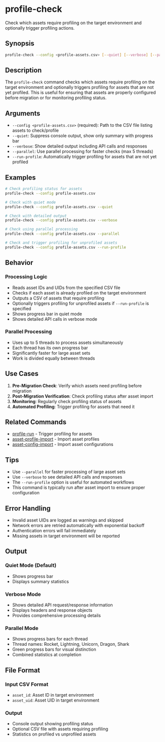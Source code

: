 # profile-check

Check which assets require profiling on the target environment and optionally trigger profiling actions.

## Synopsis

```bash
profile-check --config <profile-assets.csv> [--quiet] [--verbose] [--parallel] [--run-profile]
```

## Description

The `profile-check` command checks which assets require profiling on the target environment and optionally triggers profiling for assets that are not yet profiled. This is useful for ensuring that assets are properly configured before migration or for monitoring profiling status.

## Arguments

- `--config <profile-assets.csv>` (required): Path to the CSV file listing assets to check/profile
- `--quiet`: Suppress console output, show only summary with progress bar
- `--verbose`: Show detailed output including API calls and responses
- `--parallel`: Use parallel processing for faster checks (max 5 threads)
- `--run-profile`: Automatically trigger profiling for assets that are not yet profiled

## Examples

```bash
# Check profiling status for assets
profile-check --config profile-assets.csv

# Check with quiet mode
profile-check --config profile-assets.csv --quiet

# Check with detailed output
profile-check --config profile-assets.csv --verbose

# Check using parallel processing
profile-check --config profile-assets.csv --parallel

# Check and trigger profiling for unprofiled assets
profile-check --config profile-assets.csv --run-profile
```

## Behavior

### Processing Logic
- Reads asset IDs and UIDs from the specified CSV file
- Checks if each asset is already profiled on the target environment
- Outputs a CSV of assets that require profiling
- Optionally triggers profiling for unprofiled assets if `--run-profile` is specified
- Shows progress bar in quiet mode
- Shows detailed API calls in verbose mode

### Parallel Processing
- Uses up to 5 threads to process assets simultaneously
- Each thread has its own progress bar
- Significantly faster for large asset sets
- Work is divided equally between threads

## Use Cases

1. **Pre-Migration Check**: Verify which assets need profiling before migration
2. **Post-Migration Verification**: Check profiling status after asset import
3. **Monitoring**: Regularly check profiling status of assets
4. **Automated Profiling**: Trigger profiling for assets that need it

## Related Commands

- [profile-run](profile-run.md) - Trigger profiling for assets
- [asset-profile-import](asset-profile-import.md) - Import asset profiles
- [asset-config-import](asset-config-import.md) - Import asset configurations

## Tips

- Use `--parallel` for faster processing of large asset sets
- Use `--verbose` to see detailed API calls and responses
- The `--run-profile` option is useful for automated workflows
- This command is typically run after asset import to ensure proper configuration

## Error Handling

- Invalid asset UIDs are logged as warnings and skipped
- Network errors are retried automatically with exponential backoff
- Authentication errors will fail immediately
- Missing assets in target environment will be reported

## Output

### Quiet Mode (Default)
- Shows progress bar
- Displays summary statistics

### Verbose Mode
- Shows detailed API request/response information
- Displays headers and response objects
- Provides comprehensive processing details

### Parallel Mode
- Shows progress bars for each thread
- Thread names: Rocket, Lightning, Unicorn, Dragon, Shark
- Green progress bars for visual distinction
- Combined statistics at completion

## File Format

### Input CSV Format
- `asset_id`: Asset ID in target environment
- `asset_uid`: Asset UID in target environment

### Output
- Console output showing profiling status
- Optional CSV file with assets requiring profiling
- Statistics on profiled vs unprofiled assets 